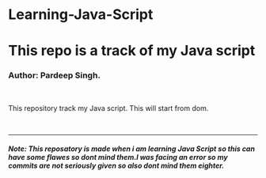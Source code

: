 # Learning-Java-Script
<h1>This repo is a track of my Java script</h1>
<h3> Author: Pardeep Singh.</h3>
<br>
<p>
This repository track my Java script. This will start from dom.  
</p>
<br>
<hr>
<p>
 <h5> Note: This reposatory is made when i am learning Java Script so this can have some flawes so dont mind them.I was facing an error so my commits are not seriously given so also dont mind them eighter. </h5>
</p>
